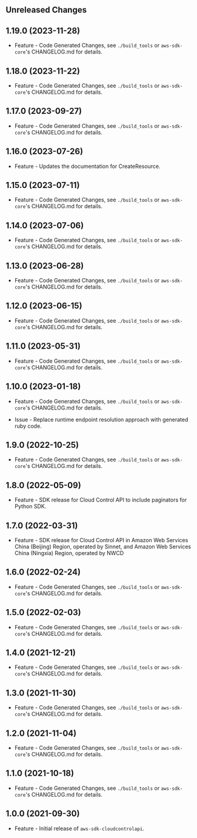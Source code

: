 Unreleased Changes
------------------

1.19.0 (2023-11-28)
------------------

* Feature - Code Generated Changes, see `./build_tools` or `aws-sdk-core`'s CHANGELOG.md for details.

1.18.0 (2023-11-22)
------------------

* Feature - Code Generated Changes, see `./build_tools` or `aws-sdk-core`'s CHANGELOG.md for details.

1.17.0 (2023-09-27)
------------------

* Feature - Code Generated Changes, see `./build_tools` or `aws-sdk-core`'s CHANGELOG.md for details.

1.16.0 (2023-07-26)
------------------

* Feature - Updates the documentation for CreateResource.

1.15.0 (2023-07-11)
------------------

* Feature - Code Generated Changes, see `./build_tools` or `aws-sdk-core`'s CHANGELOG.md for details.

1.14.0 (2023-07-06)
------------------

* Feature - Code Generated Changes, see `./build_tools` or `aws-sdk-core`'s CHANGELOG.md for details.

1.13.0 (2023-06-28)
------------------

* Feature - Code Generated Changes, see `./build_tools` or `aws-sdk-core`'s CHANGELOG.md for details.

1.12.0 (2023-06-15)
------------------

* Feature - Code Generated Changes, see `./build_tools` or `aws-sdk-core`'s CHANGELOG.md for details.

1.11.0 (2023-05-31)
------------------

* Feature - Code Generated Changes, see `./build_tools` or `aws-sdk-core`'s CHANGELOG.md for details.

1.10.0 (2023-01-18)
------------------

* Feature - Code Generated Changes, see `./build_tools` or `aws-sdk-core`'s CHANGELOG.md for details.

* Issue - Replace runtime endpoint resolution approach with generated ruby code.

1.9.0 (2022-10-25)
------------------

* Feature - Code Generated Changes, see `./build_tools` or `aws-sdk-core`'s CHANGELOG.md for details.

1.8.0 (2022-05-09)
------------------

* Feature - SDK release for Cloud Control API to include paginators for Python SDK.

1.7.0 (2022-03-31)
------------------

* Feature - SDK release for Cloud Control API in Amazon Web Services China (Beijing) Region, operated by Sinnet, and Amazon Web Services China (Ningxia) Region, operated by NWCD

1.6.0 (2022-02-24)
------------------

* Feature - Code Generated Changes, see `./build_tools` or `aws-sdk-core`'s CHANGELOG.md for details.

1.5.0 (2022-02-03)
------------------

* Feature - Code Generated Changes, see `./build_tools` or `aws-sdk-core`'s CHANGELOG.md for details.

1.4.0 (2021-12-21)
------------------

* Feature - Code Generated Changes, see `./build_tools` or `aws-sdk-core`'s CHANGELOG.md for details.

1.3.0 (2021-11-30)
------------------

* Feature - Code Generated Changes, see `./build_tools` or `aws-sdk-core`'s CHANGELOG.md for details.

1.2.0 (2021-11-04)
------------------

* Feature - Code Generated Changes, see `./build_tools` or `aws-sdk-core`'s CHANGELOG.md for details.

1.1.0 (2021-10-18)
------------------

* Feature - Code Generated Changes, see `./build_tools` or `aws-sdk-core`'s CHANGELOG.md for details.

1.0.0 (2021-09-30)
------------------

* Feature - Initial release of `aws-sdk-cloudcontrolapi`.

